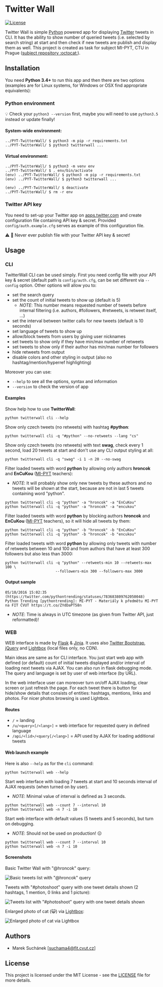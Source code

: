 # Twitter Wall

[![License](https://img.shields.io/badge/license-MIT-blue.svg)](LICENSE)


Twitter Wall is simple [Python](https://www.python.org) powered app for 
displaying [Twitter](https://twitter.com) tweets in CLI. It has the ability 
to show number of queried tweets (i.e. selected by search string) at start 
and then check if new tweets are publish and display them as well. This 
project is created as task for subject MI-PYT, CTU in Prague 
([subject repository :octocat:](https://github.com/cvut/MI-PYT)). 

## Installation

You need **Python 3.4+** to run this app and then there are two options
(examples are for Linux systems, for Windows or OSX find appropriate 
equivalents):

### Python environment

:bulb: Check your `python3 --version` first, maybe you will need to use
`python3.5` instead or update finally!

#### System-wide environment:

```
../PYT-TwitterWall/ $ python3 -m pip -r requirements.txt
../PYT-TwitterWall/ $ python3 twitterwall ...
```

#### Virtual environment:

```
../PYT-TwitterWall/ $ python3 -m venv env
../PYT-TwitterWall/ $ . env/bin/activate
(env) ../PYT-TwitterWall/ $ python3 -m pip -r requirements.txt
(env) ../PYT-TwitterWall/ $ python3 twitterwall ...

(env) ../PYT-TwitterWall/ $ deactivate
../PYT-TwitterWall/ $ rm -r env
```

### Twitter API key

You need to set-up your Twitter app on [apps.twitter.com](https://apps.twitter.com/) 
and create configuration file containing API key & secret. Provided 
`config/auth.example.cfg` serves as example of this configuration file. 

:warning: :closed_lock_with_key: Never ever publish file with your Twitter 
API key & secret! 


## Usage

### CLI

TwitterWall CLI can be used simply. First you need config file with your
API key & secret (default path is `config/auth.cfg`, can be set different
via `--config` option. Other options will allow you to:

* set the search query
* set the count of initial tweets to show up (default is 5)
  * _NOTE_: This number means requested number of tweets before internal filtering (i.e.
authors, #followers, #retweets, is retweet itself, ...)
* set the interval between twitter calls for new tweets (default is 10 seconds)
* set language of tweets to show up
* allow/block tweets from users by giving user nicknames
* set tweets to show only if they have min/max number of retweets
* set tweets to show only if their author has min/max number for followers
* hide retweets from output
* disable colors and other styling in output (also no hashtag/mention/hyperref highlighting)

Moreover you can use:

* `--help` to see all the options, syntax and information
* `--version` to check the version of app

#### Examples

Show help how to use **TwitterWall**:

```
python twitterwall cli --help
```

Show only czech tweets (no retweets) with hashtag **#python**:

```
python twitterwall cli -q "#python" --no-retweets --lang "cs"
```

Show only czech tweets (no retweets) with text **swag**, 
check every 1 second, load 20 tweets at start and don't use any 
CLI output styling at all:

```
python twitterwall cli -q "swag" -i 1 -n 20 --no-swag
```

Filter loaded tweets with word **python** by allowing only authors **hroncok** 
and **EnCuKou** ([MI-PYT](https://github.com/cvut/MI-PYT) teachers):

* _NOTE_: It will probably show only new tweets by these authors and no tweets 
will be shown at the start, because are not in last 5 tweets containing word "python".

```
python twitterwall cli -q "python" -a "hroncok" -a "EnCuKou"
python twitterwall cli -q "python" -a "hroncok" -a "encukou"
```

Filter loaded tweets with word **python** by blocking authors **hroncok** 
and **EnCuKou** ([MI-PYT](https://github.com/cvut/MI-PYT) teachers), so it
will hide all tweets by them:

```
python twitterwall cli -q "python" -b "hroncok" -b "EnCuKou"
python twitterwall cli -q "python" -b "hroncok" -b "encukou"
```

Filter loaded tweets with word **python** by allowing only tweets with 
number of retweets between 10 and 100 and from authors that have at least
300 followers but also less than 3000:

```
python twitterwall cli -q "python" --retweets-min 10 --retweets-max 100 \
                       --followers-min 300 --followers-max 3000
```

#### Output sample

```
05/10/2016 15:02:35 (https://twitter.com/pythontrending/statuses/783683809762050048)
Python Trending [pythontrending]: MI-PYT - Materiály k předmětu MI-PYT na FIT ČVUT https://t.co/ZYdDaPT58n
```

  * _NOTE_: Time is always in UTC timezone (as given from Twitter API, just reformatted)!
  
### WEB

WEB interface is made by [Flask](http://flask.pocoo.org) & [Jinja](http://jinja.pocoo.org). 
It uses also [Twitter Bootstrap](http://getbootstrap.com), [jQuery](https://jquery.com)
and [Lightbox](http://lokeshdhakar.com/projects/lightbox2/) (local files only, no CDN).

Main ideas are same as for CLI interface. You just start web app with defined 
(or default) count of initial tweets displayed and/or interval of loading next
tweets via AJAX. You can also run in flask debugging mode. The query and language
is set by user of web interface (by URL). 

In the web interface user can moreover turn on/off AJAX loading, clear screen or 
just refresh the page. For each tweet there is button for hide/show details that
consists of entities: hashtags, mentions, links and photos. For nicer photos browsing
is used Lightbox.

#### Routes

  * `/` = landing
  * `/u/<query>[/<lang>]` = web interface for requested query in defined language
  * `/api/<lid>/<query[/<lang>]` = API used by AJAX for loading additional tweets

#### Web launch example

Here is also `--help` as for the `cli` command: 

```
python twitterwall web --help
```

Start web interface with loading 7 tweets at start and 10 seconds interval of AJAX requests (when turned on by user). 

  * _NOTE_: Minimal value of interval is defined as 3 seconds.
  
```
python twitterwall web --count 7 --interval 10
python twitterwall web -n 7 -i 10
```

Start web interface with default values (5 tweets and 5 seconds), but turn on debugging.

  * _NOTE_: Should not be used on production! :confounded:

```
python twitterwall web --count 7 --interval 10
python twitterwall web -n 7 -i 10
```

#### Screenshots

Basic Twitter Wall with "@hroncok" query:

![Basic tweets list with "@hroncok" query](http://marsu.9e.cz/github/twitterwall-basic.png)

Tweets with "#photoshoot" query with one tweet details shown (2 hashtags, 1 mention, 0 links and 1 picture):

![Tweets list with "#photoshoot" query with one tweet details shown ](http://marsu.9e.cz/github/twitterwall-details.png)

Enlarged photo of cat (:smiley_cat:) via [Lightbox](http://lokeshdhakar.com/projects/lightbox2/):

![Enlarged photo of cat via Lightbox](http://marsu.9e.cz/github/twitterwall-lightbox.png)

## Authors

*  Marek Suchánek [[suchama4@fit.cvut.cz](mailto:suchama4@fit.cvut.cz)]

## License

This project is licensed under the MIT License - see the [LICENSE](LICENSE) 
file for more details.

